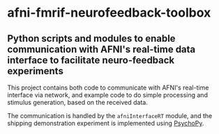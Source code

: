 
# afni-fmrif-neurofeedback-toolbox

## Python scripts and modules to enable communication with AFNI's real-time data interface to facilitate neuro-feedback experiments

This project contains both code to communicate with AFNI's real-time interface via network, and example code to do simple
processing and stimulus generation, based on the received data.

The communication is handled by the `afniInterfaceRT` module, and the shipping demonstration experiment is implemented using
[PsychoPy](http://www.psychopy.org).

